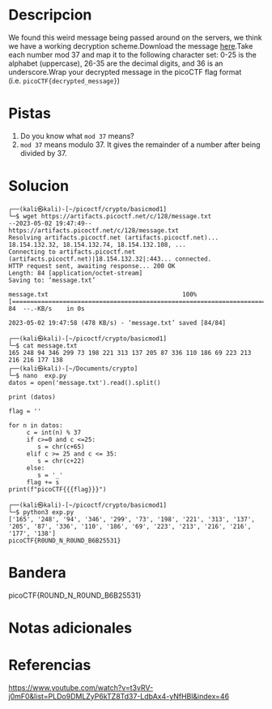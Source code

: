 # Descripcion
We found this weird message being passed around on the servers, we think we have a working decryption scheme.Download the message [here](https://artifacts.picoctf.net/c/128/message.txt).Take each number mod 37 and map it to the following character set: 0-25 is the alphabet (uppercase), 26-35 are the decimal digits, and 36 is an underscore.Wrap your decrypted message in the picoCTF flag format (i.e. `picoCTF{decrypted_message}`)


# Pistas
1. Do you know what `mod 37` means?
2. `mod 37` means modulo 37. It gives the remainder of a number after being divided by 37.

# Solucion
```
┌──(kali㉿kali)-[~/picoctf/crypto/basicmod1]
└─$ wget https://artifacts.picoctf.net/c/128/message.txt                                   
--2023-05-02 19:47:49--  https://artifacts.picoctf.net/c/128/message.txt
Resolving artifacts.picoctf.net (artifacts.picoctf.net)... 18.154.132.32, 18.154.132.74, 18.154.132.108, ...
Connecting to artifacts.picoctf.net (artifacts.picoctf.net)|18.154.132.32|:443... connected.
HTTP request sent, awaiting response... 200 OK
Length: 84 [application/octet-stream]
Saving to: ‘message.txt’

message.txt                                     100%[======================================================================================================>]      84  --.-KB/s    in 0s      

2023-05-02 19:47:58 (478 KB/s) - ‘message.txt’ saved [84/84]

┌──(kali㉿kali)-[~/picoctf/crypto/basicmod1]
└─$ cat message.txt 
165 248 94 346 299 73 198 221 313 137 205 87 336 110 186 69 223 213 216 216 177 138                                                                                                                                                                                                
┌──(kali㉿kali)-[~/Documents/crypto]
└─$ nano  exp.py 
datos = open('message.txt').read().split()

print (datos)

flag = ''

for n in datos:
     c = int(n) % 37
     if c>=0 and c <=25:
        s = chr(c+65)
     elif c >= 25 and c <= 35:
        s = chr(c+22)
     else:
        s = '_'
     flag += s
print(f"picoCTF{{{flag}}}")
                                                                                        ┌──(kali㉿kali)-[~/picoctf/crypto/basicmod1]
└─$ python3 exp.py 
['165', '248', '94', '346', '299', '73', '198', '221', '313', '137', '205', '87', '336', '110', '186', '69', '223', '213', '216', '216', '177', '138']
picoCTF{R0UND_N_R0UND_B6B25531}
```

# Bandera
picoCTF{R0UND_N_R0UND_B6B25531}

# Notas adicionales


# Referencias

https://www.youtube.com/watch?v=t3vRV-j0mF0&list=PLDo9DMLZyP6kTZ8Td37-LdbAx4-yNfHBl&index=46

